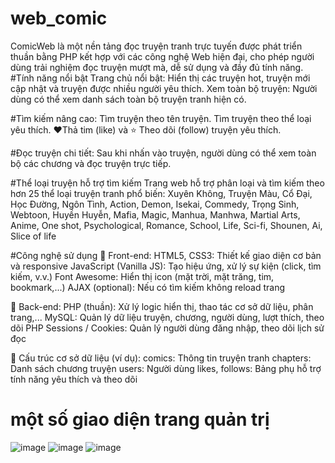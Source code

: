 # web_comic
ComicWeb là một nền tảng đọc truyện tranh trực tuyến được phát triển thuần bằng PHP kết hợp với các công nghệ Web hiện đại, cho phép người dùng trải nghiệm đọc truyện mượt mà, dễ sử dụng và đầy đủ tính năng.
#Tính năng nổi bật
Trang chủ nổi bật: Hiển thị các truyện hot, truyện mới cập nhật và truyện được nhiều người yêu thích.
Xem toàn bộ truyện: Người dùng có thể xem danh sách toàn bộ truyện tranh hiện có.

#Tìm kiếm nâng cao:
Tìm truyện theo tên truyện.
Tìm truyện theo thể loại yêu thích.
❤️Thả tim (like) và ⭐ Theo dõi (follow) truyện yêu thích.

#Đọc truyện chi tiết: Sau khi nhấn vào truyện, người dùng có thể xem toàn bộ các chương và đọc truyện trực tiếp.

#Thể loại truyện hỗ trợ tìm kiếm
Trang web hỗ trợ phân loại và tìm kiếm theo hơn 25 thể loại truyện tranh phổ biến:
Xuyên Không, Truyện Màu, Cổ Đại, Học Đường, Ngôn Tình, Action, Demon, Isekai, Commedy,
Trọng Sinh, Webtoon, Huyền Huyễn, Mafia, Magic, Manhua, Manhwa, Martial Arts,
Anime, One shot, Psychological, Romance, School, Life, Sci-fi, Shounen, Ai, Slice of life

#Công nghệ sử dụng
🔹 Front-end:
HTML5, CSS3: Thiết kế giao diện cơ bản và responsive
JavaScript (Vanilla JS): Tạo hiệu ứng, xử lý sự kiện (click, tìm kiếm, v.v.)
Font Awesome: Hiển thị icon (mặt trời, mặt trăng, tim, bookmark,...)
AJAX (optional): Nếu có tìm kiếm không reload trang

🔹 Back-end:
PHP (thuần): Xử lý logic hiển thị, thao tác cơ sở dữ liệu, phân trang,...
MySQL: Quản lý dữ liệu truyện, chương, người dùng, lượt thích, theo dõi
PHP Sessions / Cookies: Quản lý người dùng đăng nhập, theo dõi lịch sử đọc

🔹 Cấu trúc cơ sở dữ liệu (ví dụ):
comics: Thông tin truyện tranh
chapters: Danh sách chương truyện
users: Người dùng
likes, follows: Bảng phụ hỗ trợ tính năng yêu thích và theo dõi

# một số giao diện trang quản trị 
![image](https://github.com/user-attachments/assets/f23186c4-e225-46d6-af82-bdc0eb51dba5)
![image](https://github.com/user-attachments/assets/9f65998d-8848-4a60-a88c-7760ac08ffe0)
![image](https://github.com/user-attachments/assets/b0ca95fe-0f40-4196-ac75-5c08e2f656da)



